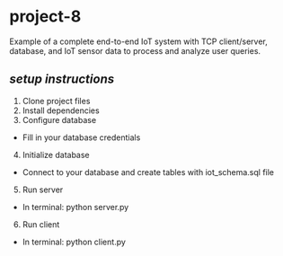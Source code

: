 # project-8

Example of a complete end-to-end IoT system with TCP client/server, database, and IoT sensor data to process and analyze user queries.  

## _setup instructions_

1. Clone project files
2. Install dependencies
3. Configure database
  - Fill in your database credentials
4. Initialize database
  - Connect to your database and create tables with iot_schema.sql file
5. Run server
  - In terminal: python server.py
6. Run client
  - In terminal: python client.py


